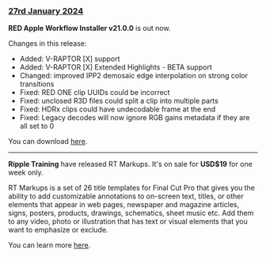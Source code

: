 ### [27rd January 2024](/news/20240127)

**RED Apple Workflow Installer v21.0.0** is out now.

Changes in this release:

- Added: V-RAPTOR [X] support
- Added: V-RAPTOR [X] Extended Highlights - BETA support
- Changed: improved IPP2 demosaic edge interpolation on strong color transitions
- Fixed: RED ONE clip UUIDs could be incorrect
- Fixed: unclosed R3D files could split a clip into multiple parts
- Fixed: HDRx clips could have undecodable frame at the end
- Fixed: Legacy decodes will now ignore RGB gains metadata if they are all set to 0

You can download [here](https://www.red.com/download/red-apple-workflow-installer).

---

**Ripple Training** have released RT Markups. It's on sale for **USD$19** for one week only.

RT Markups is a set of 26 title templates for Final Cut Pro that gives you the ability to add customizable annotations to on-screen text, titles, or other elements that appear in web pages, newspaper and magazine articles, signs, posters, products, drawings, schematics, sheet music etc. Add them to any video, photo or illustration that has text or visual elements that you want to emphasize or exclude.

You can learn more [here](https://www.rippletraining.com/products/plugins-ripplelive/rt-markups/).